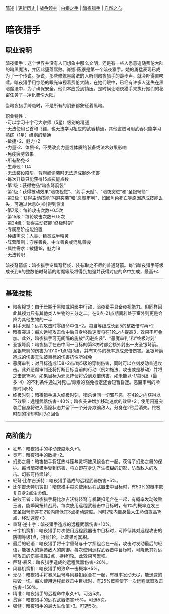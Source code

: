 [简述](README.md) | [更新历史](CHANGELOG.md) | [战争领主](README-FIGHTER.md) | [白银之手](README-PALADIN.md) | [暗夜猎手](README-THIEF.md) | [自然之心](README-SHAMAN.md)
# 暗夜猎手

## 职业说明
暗夜猎手：这个世界并没有人们想象中那么文明，还是有一些人愿意追随费伦大陆的暗黑魔法，并因此堕落腐败。肖娜·薇恩是第一个暗夜猎手。她的勇猛表现已成为了一个传说。据说，那些修炼黑魔法的人听到暗夜猎手的踱步声，就会吓得直哆嗦。暗夜猎手用惊恐的眼光审视着费伦大陆，在她们眼中，已经有许多人迷失在黑暗魔法中，为了确保安全，他们本应受到镇压。是时候让暗夜猎手来执行她们的秘密任务了--净化费伦大陆。

当暗夜猎手降临时，不是所有的阴影都象征着黑暗。

职业特性：  
-可以学习十字弓大宗师（5星）级别的精通  
-无法使用匕首和飞镖，也无法学习相应的武器精通，其他盗贼可用武器只能学习熟练（1星）级别的精通  
-敏捷+2、魅力+2  
-力量-2、体质-8，不受改变力量或体质的装备或法术效果影响  
-免疫疲劳效果  
-所有豁免-2  
-生命骰：D4  
-无法装设陷阱，背刺或偷袭时无法造成额外伤害  
-每次升级只能获得15点技能点数  
-第1级：获得物品“暗夜弩箭袋”  
-第1级：获得被动效果“暗夜视觉”、“射手天赋”、“暗夜突进”和“圣银弩箭”  
-第2级：获得主动技能“闪避突袭”和“恶魔审判”，如因角色死亡等原因造成技能丢失，可通过休息8小时得到恢复  
-第7级：每轮攻击次数+0.5次  
-第15级：每轮攻击次数+0.5次  
-第24级：获得主动技能“终极时刻”  
-专属高阶技能设置  
-种族需求：人类、精灵或半精灵  
-阵营限制：守序善良、中立善良或混乱善良  
-属性需求：敏捷18，魅力18  
-无法转职

暗夜弩箭袋：暗夜猎手专属弩箭袋，装有取之不尽的普通弩箭。每当暗夜猎手等级成长到6的整数倍时弩箭的附魔等级将得到加强并获得对应的命中加成，最高+4

--- 
## 基础技能

- 暗夜视觉：由于长期于黑暗或阴影中行动，暗夜猎手具备夜视能力。但同样因此其视力只有其他类人生物的三分之二，在6点-21点期间若处于室外则更是会降为其他生物的一半
- 射手天赋：远程攻击时零级命中值+2。每当等级成长到5的整数倍时再+2
- 暗夜突进：每次远程攻击命中后自身移动速度将在1轮之内提高3，效果不可叠加。此外，暗夜猎手可无间隔的施放“闪避突袭”、“恶魔审判”和“终极时刻”
- 圣银弩箭：暗夜猎手在击中同一目标的第3次时都会额外射出一支圣银弩箭。圣银弩箭的伤害为1D10+1点/每3级，并有10%的概率造成双倍伤害。圣银弩箭造成的伤害无法被目标的伤害抗性所减免
- 恶魔审判：对目标造成1D8+2点/每5级的穿刺伤害，同时可以立刻发动普通攻击。此外恶魔审判还将打断目标当前的行动（例如施法、攻击或是移动）并将之击退15呎。如果目标为邪恶阵营将受到双倍伤害，如未能以-1/每5级（最多-4）的不利条件通过对死亡/毒素的豁免检定还会短暂昏迷。恶魔审判的冷却时间5轮
- 终极时刻：暗夜猎手进入终极时刻，猎杀世间一切邪与恶，在4轮之内获得以下效果：远程武器伤害+40%；暗夜突进增加移动速度的效果+2；使用闪避突袭后自身将进入高隐状态并留下一个分身欺骗敌人，分身在2秒后消失。终极时刻的冷却时间为2回合

--- 	
## 高阶能力

- 狂热：暗夜猎手的移动速度永久+1。
- 灵巧：暗夜猎手的敏捷+2。
- 幻影之舞：暗夜猎手将狂热斗篷与灵巧披风组合在一起，获得了幻影之舞的保护。每当暗夜猎手受到伤害，将立即在身边产生模糊的幻影，防备敌人的攻击。幻影可持续1轮。
- 轻弩·比尔吉沃特：暗夜猎手造成的远程武器伤害+5%。
- 比尔吉沃特机簧扣：暗夜猎手每次使用远程武器击中目标时，有50%的概率恢复自身2点生命值。
- 破败王者：暗夜猎手将比尔吉沃特轻弩与机簧扣组合在一起，有概率发动破败王者，能瞬间扭转战局。每次使用远程武器击中目标时，有1%的概率连发三支圣银弩箭并在2轮内降低其3点移动速度。同时2轮内自身最大生命值提高15点，移动速度+3。
- 重弩·逆十字：暗夜猎手造成的远程武器伤害+10%。
- 十字机簧扣：暗夜猎手每次使用远程武器击中目标时，可降低其对远程攻击的防御等级1点，持续1轮。此效果可累积。
- 最后的轻语：暗夜猎手将十字重弩与十字扣组合在一起，攻击时发动最后的轻语，能极大的穿透敌人的防御。每次使用远程武器击中目标时，可降低其对远程攻击的伤害抗性2点，持续1轮。此效果可累积。
- 巨弩·暴风：暗夜猎手造成的远程武器伤害+20%。
- 风暴机簧扣：暗夜猎手的致命一击概率+5%。
- 无尽：暗夜猎手将暴风巨弩与风暴扣组合在一起，有概率发动无尽，能迅速的摧毁一切。每次使用远程武器击中目标时，有25%概率使下一次远程武器攻击伤害+150%。
- 精准：暗夜猎手的远程命中永久+1。可选5次。
- 贯穿：暗夜猎手的远程武器伤害+5%。可选5次。
- 强健：暗夜猎手的最大生命值+3。可选5次。

